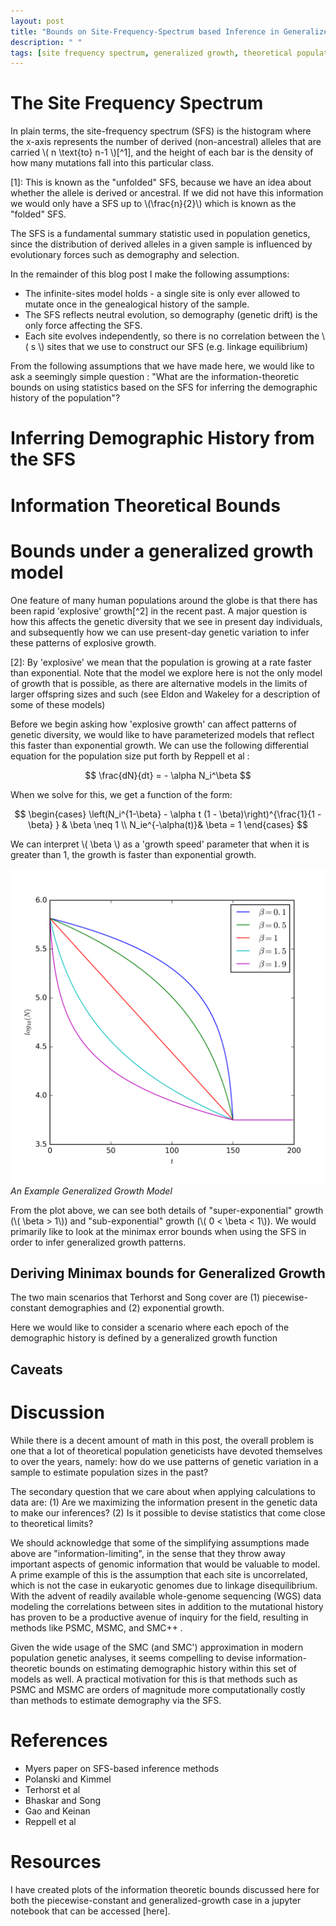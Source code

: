 ```yaml
---
layout: post
title: "Bounds on Site-Frequency-Spectrum based Inference in Generalized Growth Models"
description: " "
tags: [site frequency spectrum, generalized growth, theoretical population genetics]
---
```


# The Site Frequency Spectrum

In plain terms, the site-frequency spectrum (SFS) is the histogram where the x-axis represents the number of derived (non-ancestral) alleles that are carried \\( n \text{to} n-1 \\)[^1], and the height of each bar is the density of how many mutations fall into this particular class.

[1]: This is known as the "unfolded" SFS, because we have an idea about whether the allele is derived or ancestral. If we did not have this information we would only have a SFS up to \\(\frac{n}{2}\\) which is known as the  "folded" SFS.

The SFS is a fundamental summary statistic used in population genetics, since the distribution of derived alleles in a given sample is influenced by evolutionary forces such as demography and selection.

<!-- TODO : image of the SFS -->

In the remainder of this blog post I make the following assumptions:

 * The infinite-sites model holds - a single site is only ever allowed to mutate once in the genealogical history of the sample.
 * The SFS reflects neutral evolution, so demography (genetic drift) is the only force affecting the SFS.
 * Each site evolves independently, so there is no correlation between the \\( s \\) sites that we use to construct our SFS (e.g. linkage equilibrium)

From the following assumptions that we have made here, we would like to ask a seemingly simple question : "What are the information-theoretic bounds on using statistics based on the SFS for inferring the demographic history of the population"?

# Inferring Demographic History from the SFS

<!-- TODO : review polanski and kimmel results, for fast computation -->

<!-- TODO : review terhorst and song work here, plus that of EGGS -->

<!-- From the results put above, it seems that sample size matters not, just that the amount of "genomic real estate" that you have that is variable \\( s\\). However in practical terms for the genomes of eukaryotes that undergo meioses, the genome has correlations within it due to inheritance occurring in a block like fashion. -->


# Information Theoretical Bounds




# Bounds under a generalized growth model

<!-- TODO : describe the equation for generalized growth -->

One feature of many human populations around the globe is that there has been rapid 'explosive' growth[^2] in the recent past. A major question is how this affects the genetic diversity that we see in present day individuals, and subsequently how we can use present-day genetic variation to infer these patterns of explosive growth.

[2]: By 'explosive' we mean that the population is growing at a rate faster than exponential. Note that the model we explore here is not the only model of growth that is possible, as there are alternative models in the limits of larger offspring sizes and such (see Eldon and Wakeley for a description of some of these models)

Before we begin asking how 'explosive growth' can affect patterns of genetic diversity, we would like to have parameterized models that reflect this faster than exponential growth. We can use the following differential equation for the population size put forth by Reppell et al :

$$ \frac{dN}{dt} =  - \alpha N_i^\beta $$

When we solve for this, we get a function of the form:

$$
\begin{cases}
  \left(N_i^{1-\beta} - \alpha t (1 - \beta)\right)^{\frac{1}{1 - \beta} } & \beta \neq 1 \\
  N_ie^{-\alpha(t)}& \beta = 1
\end{cases}
$$


We can interpret \\( \beta \\) as a 'growth speed' parameter that when it is greater than 1, the growth is faster than exponential growth.

![gen_growth](/images/blog_images/gen_growth.png)
*An Example Generalized Growth Model*

From the plot above, we can see both details of "super-exponential" growth (\\( \beta > 1\\)) and "sub-exponential" growth (\\( 0 < \beta < 1\\)). We would primarily like to look at the minimax error bounds when using the SFS in order to infer generalized growth patterns.

##  Deriving Minimax bounds for Generalized Growth

<!-- TODO : mention that Terhorst and Song primarily consider piecewise constant models -->

The two main scenarios that Terhorst and Song cover are (1) piecewise-constant demographies and (2) exponential growth.  


Here we would like to consider a scenario where each epoch of the demographic history is defined by a generalized growth function



## Caveats


# Discussion

While there is a decent amount of math in this post, the overall problem is one that a lot of theoretical population geneticists have devoted themselves to over the years, namely: how do we use patterns of genetic variation in a sample to estimate population sizes in the past?

The secondary question that we care about when applying calculations to data are: (1) Are we maximizing the information present in the genetic data to make our inferences? (2) Is it possible to devise statistics that come close to theoretical limits?

We should acknowledge that some of the simplifying assumptions made above are "information-limiting", in the sense that they throw away important aspects of genomic information that would be valuable to model. A prime example of this is the assumption that each site is uncorrelated, which is not the case in eukaryotic genomes due to linkage disequilibrium. With the advent of readily available whole-genome sequencing (WGS) data modeling the correlations between sites in addition to the mutational history has proven to be a productive avenue of inquiry for the field, resulting in methods like PSMC, MSMC, and SMC++ <CITE>.

Given the wide usage of the SMC (and SMC') approximation in modern population genetic analyses, it seems compelling to devise information-theoretic bounds on estimating demographic history within this set of models as well. A practical motivation for this is that methods such as PSMC and MSMC are orders of magnitude more computationally costly than methods to estimate demography via the SFS.

# References

* Myers paper on SFS-based inference methods
* Polanski and Kimmel
* Terhorst et al
* Bhaskar and Song
* Gao and Keinan
* Reppell et al

# Resources

I have created plots of the information theoretic bounds discussed here for both the piecewise-constant and generalized-growth case in a jupyter notebook that can be accessed [here].
